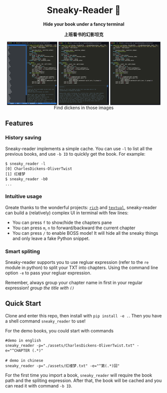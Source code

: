 <div align="center">
  <h1>Sneaky-Reader 🤫</h1>
  <p><strong>Hide your book under a fancy terminal</strong></p>
  <p><strong>上班看书的幻影坦克</strong></p>
</div>


<div align="center">
  <div class="row" align="center">
      <img src="./assets/en-1.png" width="32%" align="center"/>
      <img src="./assets/en-2.png" width="32%" align="center"/>
      <img src="./assets/en-3.png" width="32%" align="center"/>
  </div>
  <a align="center"> Find dickens in those images</a>
</div>




## Features
### History saving

Sneaky-reader implements a simple cache. You can use `-l` to list all the previous books, and use `-b ID` to quickly get the book. For example:
```
$ sneaky_reader -l
[0] CharlesDickens-OliverTwist
[1] 红楼梦
$ sneaky_reader -b0
...
```
### Intuitive usage

Greate thanks to the wonderful projects: [`rich`](https://github.com/Textualize/rich) and [`textual`](https://github.com/Textualize/textual), sneaky-reader can build a (relatively) complex UI in terminal with few lines:

* You can press `f` to show/hide the chapters pane
* You can press `m`, `n` to forward/backward the current chapter
* You can press `/` to enable BOSS mode! It will hide all the sneaky things and only leave a fake Python snippet.

### Smart spliting

Sneaky-reader supports you to use regluar expression (refer to the `re` module in python) to split your TXT into chapters. Using the command line option `-e` to pass your regluar expression. 

Remember, always group your chapter name in first in your regular expression! *group the title with `()`*
## Quick Start

Clone and enter this repo, then install with `pip install -e .`. Then you have a shell command `sneaky_reader` to use!

For the demo books, you could start with commands
```/shell
#demo in english
sneaky_reader -p="./assets/CharlesDickens-OliverTwist.txt" -e="^CHAPTER (.*)"

# demo in chinese
sneaky_reader -p="./assets/红楼梦.txt" -e="^第(.*)回"
```
For the first time you import a book, `sneaky_reader` will require the book path and the spliting expression. After that, the book will be cached and you can read it with command `-b ID`.
